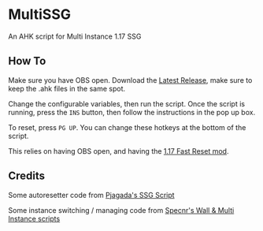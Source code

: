 # MultiSSG
An AHK script for Multi Instance 1.17 SSG

## How To
Make sure you have OBS open.
Download the [Latest Release](/owner/name/releases/latest/download/asset-name.zip), make sure to keep the .ahk files in the same spot.

Change the configurable variables, then run the script.
Once the script is running, press the `INS` button, then follow the instructions in the pop up box.

To reset, press `PG UP`. You can change these hotkeys at the bottom of the script.

This relies on having OBS open, and having the [1.17 Fast Reset mod](https://github.com/jan-leila/FastReset/releases/tag/1.17.1-1.0.0).

## Credits
Some autoresetter code from [Pjagada's SSG Script](https://github.com/pjagada/minecraftahk)

Some instance switching / managing code from [Specnr's Wall & Multi Instance scripts](https://github.com/Specnr)
